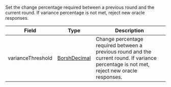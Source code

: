 Set the change percentage required between a previous round and the current round. If variance percentage is not met, reject new oracle responses.

| Field | Type | Description |
|--|--|--|
| varianceThreshold |  [BorshDecimal](/solana/idl/types/BorshDecimal) | Change percentage required between a previous round and the current round. If variance percentage is not met, reject new oracle responses. |
